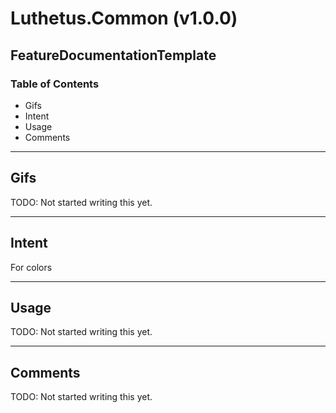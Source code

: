 # Luthetus.Common (v1.0.0)

## FeatureDocumentationTemplate

### Table of Contents
- Gifs
- Intent
- Usage
- Comments

---

## Gifs
TODO: Not started writing this yet.

---

## Intent
For colors

---

## Usage
TODO: Not started writing this yet.

---

## Comments
TODO: Not started writing this yet.